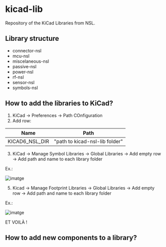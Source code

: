 # kicad-lib
Repository of the KiCad Libraries from NSL.

## Library structure

- connector-nsl
- mcu-nsl
- miscelaneous-nsl
- passive-nsl
- power-nsl
- rf-nsl
- sensor-nsl
- symbols-nsl

## How to add the libraries to KiCad?
1. KiCad -> Preferences -> Path COnfiguration
2. Add row:


| Name                     | Path                           |
|--------------------------|--------------------------------|
| KICAD6_NSL_DIR    | "path to kicad-nsl-lib folder" |

3. KiCad -> Manage Symbol Libraries -> Global Libraries -> Add empty row -> Add path and name to each library folder

Ex.:

![imatge](https://user-images.githubusercontent.com/33161309/214274315-174e8efe-f067-49c7-a250-fc4dde66d397.png)

5. Kicad -> Manage Footprint Libraries -> Global Libraries -> Add empty row -> Add path and name to each library folder

Ex.:

![imatge](https://user-images.githubusercontent.com/33161309/214274817-dc3dd36c-b91c-41e4-8973-d535a1ecfd1a.png)


ET VOILÀ !


## How to add new components to a library?
